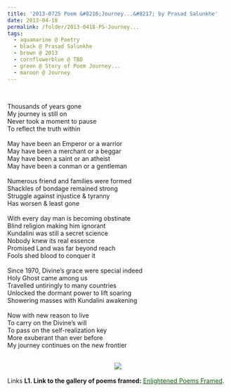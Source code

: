 ```yaml
---
title: '2013-0725 Poem &#8216;Journey...&#8217; by Prasad Salunkhe'
date: 2013-04-18
permalink: /folder/2013-0418-PS-Journey...
tags:
  - aquamarine @ Poetry
  - black @ Prasad Salunkhe
  - brown @ 2013
  - cornflowerblue @ TBD
  - green @ Story of Poem Journey...
  - maroon @ Journey
---
```


<br>

<p>
Thousands of years gone<br>
My journey is still on<br>
Never took a moment to pause<br>
To reflect the truth within<br>
<br>
May have been an Emperor or a warrior<br>
May have been a merchant or a beggar<br>
May have been a saint or an atheist<br>
May have been a conman or a gentleman<br>
<br>
Numerous friend and families were formed<br>
Shackles of bondage remained strong<br>
Struggle against injustice & tyranny<br>
Has worsen & least gone<br>
<br>
With every day man is becoming obstinate<br>
Blind religion making him ignorant<br>
Kundalini was still a secret science<br>
Nobody knew its real essence<br>
Promised Land was far beyond reach<br>
Fools shed blood to conquer it<br>
<br>
Since 1970, Divine’s grace were special indeed<br>
Holy Ghost came among us<br>
Travelled untiringly to many countries<br>
Unlocked the dormant power to lift soaring<br>
Showering masses with Kundalini awakening<br>
<br>
Now with new reason to live<br>
To carry on the Divine’s will<br>
To pass on the self-realization key<br>
More exuberant than ever before<br>
My journey continues on the new frontier<br>
</p>

<br>

<div style="text-align: center"><img src="/images/2013-0725_Poem_'Journey...'_by_Prasad_Salunkhe.jpg" /></div>

<br>

<wave-list>
<list-title color="DarkSeaGreen" width="25">Links</list-title>
  <list-item color="BlanchedAlmond"  width="285"><b> L1. Link to the gallery of poems framed:</b> <a href="https://imageevent.com/sahaja/art/enlightenedpoemsframed"><font color="DarkGreen">Enlightened Poems Framed</font></a>. </list-item>
</wave-list>
